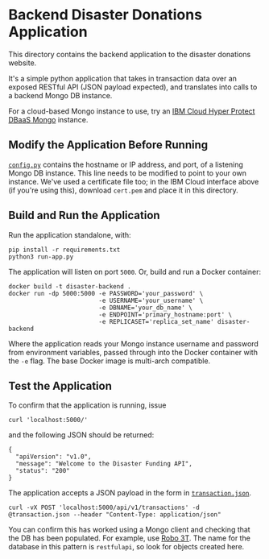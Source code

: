 # Backend Disaster Donations Application

This directory contains the backend application to the disaster
donations website.

It's a simple python application that takes in transaction data over
an exposed RESTful API (JSON payload expected), and translates into
calls to a backend Mongo DB instance.

For a cloud-based Mongo instance to use, try an [IBM Cloud Hyper
Protect DBaaS
Mongo](https://cloud.ibm.com/catalog/services/hyper-protect-dbaas-for-mongodb)
instance.


## Modify the Application Before Running

[`config.py`](./config.py) contains the hostname or IP address, and
port, of a listening Mongo DB instance. This line needs to be modified
to point to your own instance. We've used a certificate file too; in
the IBM Cloud interface above (if you're using this), download
`cert.pem` and place it in this directory.


## Build and Run the Application

Run the application standalone, with:

```
pip install -r requirements.txt
python3 run-app.py
```

The application will listen on port `5000`. Or, build and run a Docker
container:

```
docker build -t disaster-backend .
docker run -dp 5000:5000 -e PASSWORD='your_password' \
                         -e USERNAME='your_username' \
                         -e DBNAME='your_db_name' \
                         -e ENDPOINT='primary_hostname:port' \
                         -e REPLICASET='replica_set_name' disaster-backend
```

Where the application reads your Mongo instance username and password
from environment variables, passed through into the Docker container
with the `-e` flag. The base Docker image is multi-arch compatible.


## Test the Application

To confirm that the application is running, issue

```
curl 'localhost:5000/'
```

and the following JSON should be returned:

```
{
  "apiVersion": "v1.0", 
  "message": "Welcome to the Disaster Funding API", 
  "status": "200"
}
```

The application accepts a JSON payload in the form in
[`transaction.json`](./transaction.json).

```
curl -vX POST 'localhost:5000/api/v1/transactions' -d @transaction.json --header "Content-Type: application/json"
```

You can confirm this has worked using a Mongo client and checking that
the DB has been populated. For example, use [Robo
3T](https://robomongo.org). The name for the database in this pattern
is `restfulapi`, so look for objects created here.
